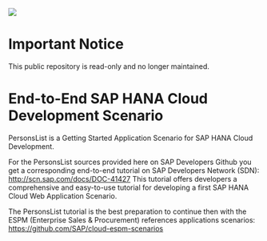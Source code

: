 ![](https://img.shields.io/badge/STATUS-NOT%20CURRENTLY%20MAINTAINED-red.svg?longCache=true&style=flat)

# Important Notice
This public repository is read-only and no longer maintained.

End-to-End SAP HANA Cloud Development Scenario
==============================================

PersonsList is a Getting Started Application Scenario for SAP HANA Cloud Development.

For the PersonsList sources provided here on SAP Developers Github you get a corresponding end-to-end tutorial on SAP Developers Network (SDN):
http://scn.sap.com/docs/DOC-41427 
This tutorial offers developers a comprehensive and easy-to-use tutorial for developing a first SAP HANA Cloud Web Application Scenario.

The PersonsList tutorial is the best preparation to continue then with the ESPM (Enterprise Sales & Procurement) references applications scenarios:
https://github.com/SAP/cloud-espm-scenarios
